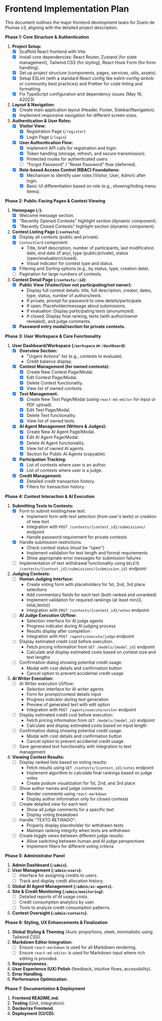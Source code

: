 # Frontend Implementation Plan

This document outlines the major frontend development tasks for Duelo de Plumas v3, aligning with the detailed project description.

**Phase 1: Core Structure & Authentication**

1.  **Project Setup:**
    *   [x] Scaffold React frontend with Vite.
    *   [x] Install core dependencies: React Router, Zustand (for state management), Tailwind CSS (for styling), React Hook Form (for form handling).
    *   [x] Set up project structure (components, pages, services, utils, assets).
    *   [x] Setup ESLint (with a standard React config like eslint-config-airbnb or community best practices) and Prettier for code linting and formatting.
    *   [x] Fix TypeScript configuration and dependency issues (May 16, A2023)
2.  **Layout & Navigation:**
    *   [x] Create main application layout (Header, Footer, Sidebar/Navigation).
    *   [x] Implement responsive navigation for different screen sizes.
3.  **Authentication & User Roles:**
    *   [x] **Visitor View:**
        *   [x] Registration Page (`/register`)
        *   [x] Login Page (`/login`)
    *   [x] **User Authentication Flow:**
        *   [x] Implement API calls for registration and login.
        *   [x] Token handling (storage, refresh, and secure transmission).
        *   [x] Protected routes for authenticated users.
        *   [ ] "Forgot Password" / "Reset Password" flow (deferred).
    *   [x] **Role-based Access Control (RBAC) Foundations:**
        *   [x] Mechanism to identify user roles (Visitor, User, Admin) after login.
        *   [x] Basic UI differentiation based on role (e.g., showing/hiding menu items).

**Phase 2: Public-Facing Pages & Contest Viewing**

1.  **Homepage (`/`):**
    *   [x] Welcome message section.
    *   [x] "Recently Opened Contests" highlight section (dynamic component).
    *   [x] "Recently Closed Contests" highlight section (dynamic component).
2.  **Contest Listing Page (`/contests`):**
    *   [x] Display all contests (public and private).
    *   [x] `ContestCard` component:
        *   Title, brief description, number of participants, last modification date, end date (if any), type (public/private), status (open/evaluation/closed).
        *   Visual indicator for contest type and status.
    *   [x] Filtering and Sorting options (e.g., by status, type, creation date).
    *   [ ] Pagination for large numbers of contests.
3.  **Contest Detail Page (`/contests/:id`):**
    *   [x] **Public View (Visitor/User not participating/not owner):**
        *   Display full contest details: title, full description, creator, dates, type, status, number of authors/texts.
        *   If private, prompt for password to view details/participate.
        *   If open: Placeholder/message about submissions.
        *   If evaluation: Display participating texts (anonymized).
        *   If closed: Display final ranking, texts (with author/owner revealed), and judge comments.
    *   [x] **Password entry modal/section for private contests.**

**Phase 3: User Workspace & Core Functionality**

1.  **User Dashboard/Workspace (`/workspace` or `/dashboard`):**
    *   [x] **Overview Section:**
        *   "Urgent Actions" list (e.g., contests to evaluate).
        *   Credit balance display.
    *   [x] **Contest Management (for owned contests):**
        *   [x] Create New Contest Page/Modal.
        *   [x] Edit Contest Page/Modal.
        *   [x] Delete Contest functionality.
        *   [x] View list of owned contests.
    *   [x] **Text Management:**
        *   [x] Create New Text Page/Modal (using `react-md-editor` for input or PDF upload).
        *   [x] Edit Text Page/Modal.
        *   [x] Delete Text functionality.
        *   [x] View list of owned texts.
    *   [x] **AI Agent Management (Writers & Judges):**
        *   [x] Create New AI Agent Page/Modal.
        *   [x] Edit AI Agent Page/Modal.
        *   [x] Delete AI Agent functionality.
        *   [x] View list of owned AI agents.
        *   [x] Section for Public AI Agents (copyable).
    *   [x] **Participation Tracking:**
        *   [x] List of contests where user is an author.
        *   [x] List of contests where user is a judge.
    *   [x] **Credit Management:**
        *   [x] Detailed credit transaction history.
        *   [x] Filters for transaction history.

**Phase 4: Contest Interaction & AI Execution**

1.  **Submitting Texts to Contests:**
    *   [x] Form to submit existing/new text.
        *   Implement form with text selection (from user's texts) or creation of new text
        *   Integration with `POST /contests/{contest_id}/submissions/` endpoint
        *   Handle password requirement for private contests
    *   [x] Handle submission restrictions.
        *   Check contest status (must be "open")
        *   Implement validation for text length and format requirements
        *   Show appropriate error messages for submission failures
    *   [ ] Implementation of text withdrawal functionality using `DELETE /contests/{contest_id}/submissions/{submission_id}` endpoint

2.  **Judging Contests:**
    *   [ ] **Human Judging Interface:**
        *   Create voting form with placeholders for 1st, 2nd, 3rd place selections
        *   Add commentary fields for each text (both ranked and unranked)
        *   Implement validation for required rankings (at least min(3, total_texts))
        *   Integration with `POST /contests/{contest_id}/votes` endpoint
    *   [ ] **AI Judge Execution UI/flow:**
        *   Selection interface for AI judge agents
        *   Progress indicator during AI judging process
        *   Results display after completion
        *   Integration with `POST /agents/execute/judge` endpoint
    *   [ ] Display estimated credit cost before execution.
        *   Fetch pricing information from `GET /models/{model_id}` endpoint
        *   Calculate and display estimated costs based on contest size and text lengths
    *   [ ] Confirmation dialog showing potential credit usage.
        *   Modal with cost details and confirmation button
        *   Cancel option to prevent accidental credit usage

3.  **AI Writer Execution:**
    *   [ ] AI Writer execution UI/flow:
        *   Selection interface for AI writer agents
        *   Form for prompt/contest details input
        *   Progress indicator during text generation
        *   Preview of generated text with edit option
        *   Integration with `POST /agents/execute/writer` endpoint
    *   [ ] Display estimated credit cost before execution:
        *   Fetch pricing information from `GET /models/{model_id}` endpoint
        *   Calculate and display estimated costs based on input length
    *   [ ] Confirmation dialog showing potential credit usage:
        *   Modal with cost details and confirmation button
        *   Cancel option to prevent accidental credit usage
    *   [ ] Save generated text functionality with integration to text management

4.  **Viewing Contest Results:**
    *   [ ] Display ranked lists based on voting results:
        *   Fetch results using `GET /contests/{contest_id}/votes` endpoint
        *   Implement algorithm to calculate final rankings based on judge votes
        *   Create podium visualization for 1st, 2nd, and 3rd place
    *   [ ] Show author names and judge comments:
        *   Render comments using `react-markdown`
        *   Display author information only for closed contests
    *   [ ] Create detailed view for each text:
        *   Show all judge comments for a specific text
        *   Display voting breakdown
    *   [ ] Handle "TEXTO RETIRADO":
        *   Properly display placeholder for withdrawn texts
        *   Maintain ranking integrity when texts are withdrawn
    *   [ ] Create toggle views between different judge results:
        *   Allow switching between human and AI judge perspectives
        *   Implement filters for different voting criteria

**Phase 5: Administrator Panel**

1.  **Admin Dashboard (`/admin`).**
2.  **User Management (`/admin/users`):**
    *   [ ] Interface for assigning credits to users.
    *   [ ] Track and display credit allocation history.
3.  **Global AI Agent Management (`/admin/ai-agents`).**
4.  **Site & Credit Monitoring (`/admin/monitoring`):**
    *   [ ] Detailed reports of AI usage costs.
    *   [ ] Credit consumption analytics by user.
    *   [ ] Tools to analyze credit consumption patterns.
5.  **Contest Oversight (`/admin/contests`).**

**Phase 6: Styling, UX Enhancements & Finalization**

1.  **Global Styling & Theming** (Auric proportions, sleek, minimalistic using Tailwind CSS).
2.  **Markdown Editor Integration:**
    *   [ ] Ensure `react-markdown` is used for all Markdown rendering.
    *   [ ] Ensure `react-md-editor` is used for Markdown input where rich editing is provided.
3.  **Responsiveness.**
4.  **User Experience (UX) Polish** (feedback, intuitive flows, accessibility).
5.  **Error Handling.**
6.  **Performance Optimization.**

**Phase 7: Documentation & Deployment**

1.  **Frontend README.md.**
2.  **Testing** (Unit, Integration).
3.  **Dockerize Frontend.**
4.  **Deployment (CI/CD).** 